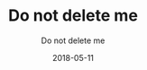 ---
title: "Do not delete me"
subtitle: "Do not delete me"
cover: "../../assets/images/e16d59ad-4c11-4ca0-8bfc-5a9d147c6c2e.jpeg"
cover_local: "../../assets/images/576d4b0e-8b35-493d-879c-4d8f914c585f.png"
textColor: "white"
status: "unlisted"
date: "2018-05-11"
tags: []
canonical: ""
---